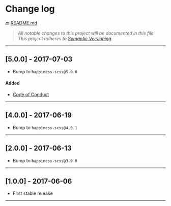 # Change log

:back: [README.md](./README.md)

> _All notable changes to this project will be documented in this file._  
> _This project adheres to [Semantic Versioning](http://semver.org/)._

---

## [5.0.0] - 2017-07-03

- Bump to `happiness-scss@5.0.0`

#### Added

- [Code of Conduct](https://github.com/dutchenkoOleg/gulp-happiness-scss/blob/master/CODE_OF_CONDUCT.md)

---

## [4.0.0] - 2017-06-19

- Bump to `happiness-scss@4.0.1`

---

## [2.0.0] - 2017-06-13

- Bump to `happiness-scss@3.0.0`

---

## [1.0.0] - 2017-06-06

- First stable release

---
